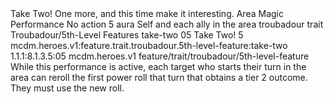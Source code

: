 <ability>
  <name>Take Two!</name>
  <flavor>One more, and this time make it interesting.</flavor>
  <keywords>
    <keyword>Area</keyword>
    <keyword>Magic</keyword>
    <keyword>Performance</keyword>
  </keywords>
  <type>No action</type>
  <distance>5 aura</distance>
  <target>Self and each ally in the area</target>
  <metadata>
    <class>troubadour</class>
    <feature_type>trait</feature_type>
    <file_dpath>Troubadour/5th-Level Features</file_dpath>
    <item_id>take-two</item_id>
    <item_index>05</item_index>
    <item_name>Take Two!</item_name>
    <level>5</level>
    <scc>mcdm.heroes.v1:feature.trait.troubadour.5th-level-feature:take-two</scc>
    <scdc>1.1.1:8.1.3.5:05</scdc>
    <source>mcdm.heroes.v1</source>
    <type>feature/trait/troubadour/5th-level-feature</type>
  </metadata>
  <effects>
    <effect type="mundane">While this performance is active, each target who starts their turn in the area can reroll the first power roll that turn that obtains a tier 2 outcome. They must use the new roll.</effect>
  </effects>
</ability>
